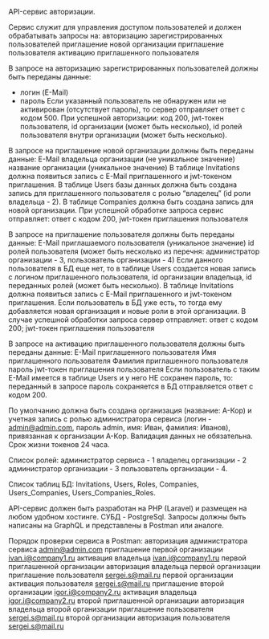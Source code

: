 API-сервис авторизации.

Сервис служит для управления доступом пользователей и должен обрабатывать запросы на:
авторизацию зарегистрированных пользователей
приглашение новой организации
приглашение пользователя
активацию приглашенного пользователя

В запросе на авторизацию зарегистрированных пользователей должны быть переданы данные:
* логин (E-Mail)
* пароль
Если указанный пользователь не обнаружен или не активирован (отсутствует пароль), то сервер отправляет ответ с кодом 500. При успешной авторизации:
код 200,
jwt-токен пользователя,
id организации (может быть несколько),
id ролей пользователя внутри организации (может быть несколько).

В запросе на приглашение новой организации должны быть переданы данные:
E-Mail владельца организации (не уникальное значение)
название организации (уникальное значение)
В таблице Invitations должна появиться запись с E-Mail приглашенного и jwt-токеном приглашения. В таблице Users базы данных должна быть создана запись для приглашенного пользователя с ролью “владелец” (id роли владельца - 2). В таблице Companies должна быть создана запись для новой организации. При успешной обработке запроса сервис отправляет:
ответ с кодом 200,
jwt-токен приглашения пользователя

В запросе на приглашение пользователя должны быть переданы данные:
E-Mail приглашаемого пользователя (уникальное значение)
id ролей пользователя (может быть несколько из перечня: администратор организации - 3, пользователь организации - 4)
Если данного пользователя в БД еще нет, то в таблице Users создается новая запись с логином приглашенного пользователя, id организации владельца, id переданных ролей (может быть несколько). В таблице Invitations должна появиться запись с E-Mail приглашенного и jwt-токеном приглашения. Если пользователь в БД уже есть, то тогда ему добавляется новая организация и новые роли в этой организации.
В случае успешной обработки запроса сервер отправляет:
ответ с кодом 200;
jwt-токен приглашения пользователя

В запросе на активацию приглашенного пользователя должны быть переданы данные:
E-Mail приглашенного пользователя
Имя приглашенного пользователя
Фамилия приглашенного пользователя
пароль
jwt-токен приглашения пользователя
Если пользователь с таким E-Mail имеется в таблице Users и у него НЕ сохранен пароль, то:
переданный в запросе пароль сохраняется в БД
отправляется ответ с кодом 200.

По умолчанию должна быть создана организация (название: А-Кор)
и учетная запись с ролью администратора сервиса (логин - admin@admin.com, пароль admin, имя: Иван, фамилия: Иванов), привязанная к организации А-Кор. Валидация данных не обязательна. Срок жизни токенов 24 часа.

Список ролей:
администратор сервиса - 1
владелец организации - 2
администратор организации - 3
пользователь организации - 4.

Список таблиц БД:
Invitations,
Users,
Roles,
Companies,
Users_Companies,
Users_Companies_Roles.

API-сервис должен быть разработан на PHP (Laravel) и размещен на любом удобном хостинге. СУБД - PostgreSql. Запросы должны быть написаны на GraphQL и представлены в Postman или аналоге.

Порядок проверки сервиса в Postman:
авторизация администратора сервиса admin@admin.com
приглашение первой организации ivan.i@company1.ru
активация владельца ivan.i@company1.ru первой приглашенной организации
авторизация владельца первой организации
приглашение пользователя sergei.s@mail.ru первой организации
активация пользователя sergei.s@mail.ru
приглашение второй организации igor.i@company2.ru
активация владельца igor.i@company2.ru второй приглашенной организации
авторизация владельца второй организации
приглашение пользователя sergei.s@mail.ru  второй организации
авторизация пользователя sergei.s@mail.ru